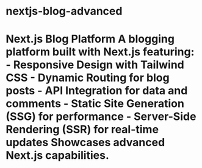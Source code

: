 # nextjs-blog-advanced
# Next.js Blog Platform  A blogging platform built with Next.js featuring:  - **Responsive Design** with Tailwind CSS - **Dynamic Routing** for blog posts - **API Integration** for data and comments - **Static Site Generation (SSG)** for performance - **Server-Side Rendering (SSR)** for real-time updates  Showcases advanced Next.js capabilities.
